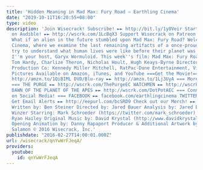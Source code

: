 ```yaml
---
title: 'Hidden Meaning in Mad Max: Fury Road – Earthling Cinema'
date: "2019-10-11T16:20:55+08:00"
type: video
description: 'Join Wisecrack! Subscribe! ►► http://bit.ly/1y8Veir Start a FREE Trial
  on Audible! ►► http://wscrk.com/1LcBqX3 Support Wisecrack on Patreon! ►► http://wscrk.com/PatreonWC
  What if an alien in the future stumbled upon Mad Max: Fury Road? Welcome to Earthling
  Cinema, where we examine the last remaining artifacts of a once-proud culture and
  try to understand what human lives were like before their planet was destroyed.
  I''m your host, Garyx Wormuloid. This week''s film: Mad Max: Fury Road (2015) Stars:
  Tom Hardy, Charlize Theron, Nicholas Hoult, Hugh Keays-Byrne Director: George Miller
  Production Co: Kennedy Miller Mitchell, RatPac-Dune Entertainment, Village Roadshow
  Pictures Available on Amazon, iTunes, and YouTube ===Get the Movie!=== Digital Download►►
  http://amzn.to/1QiBIML DVD/Blu-ray ►► http://amzn.to/1Lj3UyA === More Episodes!
  === THE PURGE ►► http://wscrk.com/ThePurgeEC WATCHMEN ►► http://wscrk.com/WtchmnEC
  DAWN OF THE PLANET OF THE APES ►► http://wscrk.com/DotPotAEC === Connect with us
  on Social Media! === FACEBOOK ►► facebook.com/earthlingcinema TWITTER ►► @EarthlingCinema
  Get Email Alerts ►► http://eepurl.com/bcSRD9 Check out our Merch! ►► http://www.wisecrack.co/store
  Written by: Ben Steiner Directed by: Jared Bauer Analysis by: Jared Bauer & Kevin
  Winzer Starring: Mark Schroeder (https://twitter.com/mark_schroeder) Edited by:
  Ryan Hailey Original Music by: David Krystal (http://www.davidkrystalmusic.com)
  Opening Animation by: Danny Rapaport Producer & Additional Artwork by: Jacob S.
  Salamon © 2016 Wisecrack, Inc.'
publishdate: "2016-02-27T14:00:01.000Z"
url: /wisecrack/qnYwWrFJeqA/
providers:
  youtube:
    id: qnYwWrFJeqA
---
```

